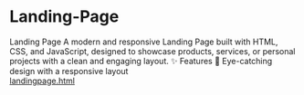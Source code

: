 # Landing-Page
 Landing Page  A modern and responsive Landing Page built with HTML, CSS, and JavaScript, designed to showcase products, services, or personal projects with a clean and engaging layout.  ✨ Features  🎨 Eye-catching design with a responsive layout  
[landingpage.html](https://github.com/user-attachments/files/22431718/landingpage.html)
